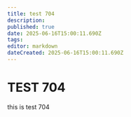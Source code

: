 ```yaml
---
title: test 704
description: 
published: true
date: 2025-06-16T15:00:11.690Z
tags: 
editor: markdown
dateCreated: 2025-06-16T15:00:11.690Z
---
```


# TEST 704
this is test 704
